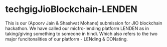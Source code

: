 # techgigJioBlockchain-LENDEN
This is our (Apoorv Jain &amp; Shashvat Mohane) submission for JIO blockchain hackathon. We have called our micfro-lending platform LENDEN as in taking/giving something to someone in hindi. Which also refers to the two major funcitonalities of our platform - LENding &amp; DONating.
